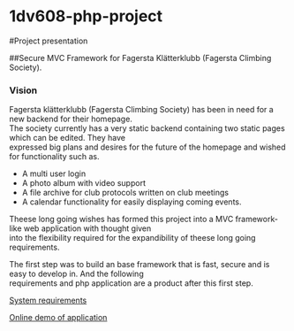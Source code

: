 # 1dv608-php-project

#Project presentation

##Secure MVC Framework for Fagersta Klätterklubb (Fagersta Climbing Society).

### Vision

Fagersta klätterklubb (Fagersta Climbing Society) has been in need for a new backend for their homepage.   
The society currently has a very static backend containing two static pages which can be edited. They have   
expressed big plans and desires for the future of the homepage and wished for functionality such as.
*  A multi user login
*  A photo album with video support
*  A file archive for club protocols written on club meetings
*  A calendar functionality for easily displaying coming events.

Theese long going wishes has formed this project into a MVC framework-like web application with thought given  
into the flexibility required for the expandibility of theese long going requirements.  
   
The first step was to build an base framework that is fast, secure and is easy to develop in. And the following   
requirements and php application are a product after this first step.

[System requirements](Requirements.md)   

[Online demo of application](http://nya.fagerstaklatterklubb.se)
